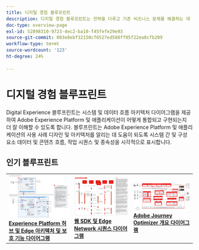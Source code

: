 ```yaml
---
title: 디지털 경험 블루프린트
description: 디지털 경험 블루프린트는 전략을 다루고 기존 비즈니스 문제를 해결하는 데 사용할 수 있는 반복 가능한 구현입니다. 블루프린트는 가치 창출에 걸리는 시간을 줄이고 성공하기 위한 빠른 길을 제시합니다.
doc-type: overview-page
exl-id: 52898310-9723-4ec2-ba10-f45fefe29e93
source-git-commit: 003e8ebf32150cf6527ed588ff05f22ea8cfb209
workflow-type: tm+mt
source-wordcount: '123'
ht-degree: 24%

---
```


# 디지털 경험 블루프린트

Digital Experience 블루프린트는 시스템 및 데이터 흐름 아키텍처 다이어그램을 제공하여 Adobe Experience Platform 및 애플리케이션이 어떻게 통합되고 구현되는지 더 잘 이해할 수 있도록 합니다. 블루프린트는 Adobe Experience Platform 및 애플리케이션의 사용 사례 디자인 및 아키텍처를 알리는 데 도움이 되도록 시스템 간 및 구성 요소 데이터 및 콘텐츠 흐름, 작업 시퀀스 및 종속성을 시각적으로 표시합니다.

## 인기 블루프린트

<table>
<tr>
  <td>
    <a href="experience-platform/guardrails.md">
      <img alt="Experience Platform 허브 및 Edge 아키텍처" src="experience-platform/assets/aep_edge_hub_latency_v1.svg" />
    </a>
    <div>
      <a href="experience-platform/guardrails.md">
    <strong>Experience Platform 허브 및 Edge 아키텍처 및 보호 기능 다이어그램</strong>
    </a>
    </div>
  </td>
   <td>
    <a href="experience-platform/deployment/websdk.md">
      <img alt="Edge 시퀀스 다이어그램" src="experience-platform/deployment/assets/web_sdk_sequence.svg" />
    </a>
    <div>
      <a href="experience-platform/deployment/websdk.md">
    <strong>웹 SDK 및 Edge Network 시퀀스 다이어그램</strong>
    </a>
    </div>
  </td>
  <td>
    <a href="customer-journeys/journey-optimizer/journey-optimizer-overview.md">
      <img alt="Journey Optimizer 개요 다이어그램" src="customer-journeys/journey-optimizer/images/ajo-architecture.svg" />
    </a>
    <div>
      <a href="customer-journeys/journey-optimizer/journey-optimizer-overview.md">
    <strong>Adobe Journey Optimizer 개요 다이어그램</strong>
    </a>
    </div>
  </td>
</tr>
</table>

</div>